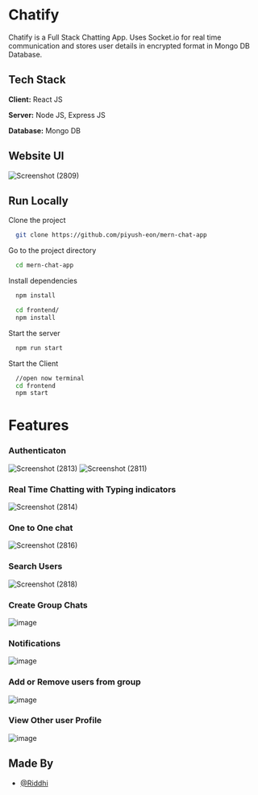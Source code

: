 
# Chatify

Chatify is a Full Stack Chatting App.
Uses Socket.io for real time communication and stores user details in encrypted format in Mongo DB Database.
## Tech Stack

**Client:** React JS

**Server:** Node JS, Express JS

**Database:** Mongo DB

## Website UI
![Screenshot (2809)](https://github.com/Riddhi12349/Chatify/assets/91315409/9f5527cc-addc-4b0f-bcc5-cbcc0353afed)

## Run Locally

Clone the project

```bash
  git clone https://github.com/piyush-eon/mern-chat-app
```

Go to the project directory

```bash
  cd mern-chat-app
```
Install dependencies

```bash
  npm install
```

```bash
  cd frontend/
  npm install
```

Start the server

```bash
  npm run start
```
Start the Client

```bash
  //open now terminal
  cd frontend
  npm start
```

# Features

### Authenticaton
![Screenshot (2813)](https://github.com/Riddhi12349/Chatify/assets/91315409/6183cbb5-30c7-44c9-adbb-7e3925bee448)
![Screenshot (2811)](https://github.com/Riddhi12349/Chatify/assets/91315409/e09bd2bf-0c77-4cb8-996a-a4c5a0354c46)
### Real Time Chatting with Typing indicators
![Screenshot (2814)](https://github.com/Riddhi12349/Chatify/assets/91315409/d6e5a727-1f27-46e5-a76c-9a23b11c0d76)
### One to One chat
![Screenshot (2816)](https://github.com/Riddhi12349/Chatify/assets/91315409/4bc95227-b83a-4a02-b83a-557b6d3c72f1)
### Search Users
![Screenshot (2818)](https://github.com/Riddhi12349/Chatify/assets/91315409/8fbcb5ac-ed88-40b0-83a6-0a3147745851)
### Create Group Chats
![image](https://github.com/Riddhi12349/Chatify/assets/91315409/2b0d8898-d73b-4b14-9d7b-f2345f197f21)
### Notifications 
![image](https://github.com/Riddhi12349/Chatify/assets/91315409/972dda93-715d-415e-abae-f4d84addea8a)
### Add or Remove users from group
![image](https://github.com/Riddhi12349/Chatify/assets/91315409/ec44180d-6d31-4331-9a2d-b1d2e4340d02)
### View Other user Profile
![image](https://github.com/Riddhi12349/Chatify/assets/91315409/a9ce7932-9986-4d6b-8363-9ab51926a763)
## Made By

- [@Riddhi](https://github.com/riddhi12349)





